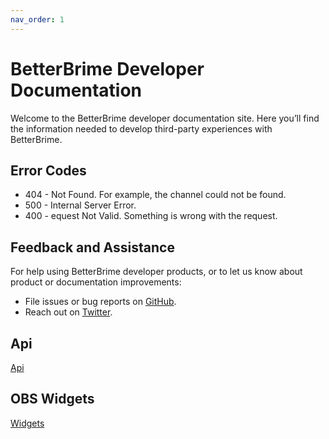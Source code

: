 ```yaml
---
nav_order: 1
---
```


# BetterBrime Developer Documentation

Welcome to the BetterBrime developer documentation site. Here you’ll find the information needed to develop third-party experiences with BetterBrime. 
 
## Error Codes

- 404 - Not Found. For example, the channel could not be found.
- 500 - Internal Server Error.
- 400 - equest Not Valid. Something is wrong with the request.

## Feedback and Assistance

For help using BetterBrime developer products, or to let us know about product or documentation improvements:

- File issues or bug reports on [GitHub](https://github.com/4uss/BetterBrime/issues).
- Reach out on [Twitter](https://twitter.com/betterbrime).

## Api
[Api](/api)  

## OBS Widgets
[Widgets](/widgets)